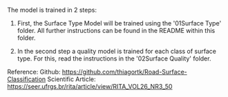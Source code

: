 

The model is trained in 2 steps: 

1. First, the Surface Type Model will be trained using the '01Surface Type' folder. All further instructions can be found in the README within this folder. 

2. In the second step a quality model is trained for each class of surface type. For this, read the instructions in the '02Surface Quality' folder. 

Reference: 
Github: https://github.com/thiagortk/Road-Surface-Classification
Scientific Article: https://seer.ufrgs.br/rita/article/view/RITA_VOL26_NR3_50